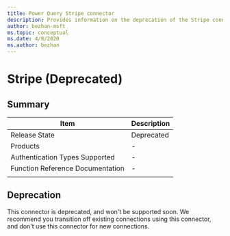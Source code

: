 ```yaml
---
title: Power Query Stripe connector
description: Provides information on the deprecation of the Stripe connector.
author: bezhan-msft
ms.topic: conceptual
ms.date: 4/8/2020
ms.author: bezhan
---
```


# Stripe (Deprecated)

## Summary

| Item | Description |
| ---- | ----------- |
| Release State | Deprecated |
| Products | - |
| Authentication Types Supported | - |
| Function Reference Documentation | - |
| | |

## Deprecation

This connector is deprecated, and won't be supported soon. We recommend you transition off existing connections using this connector, and don't use this connector for new connections.  
